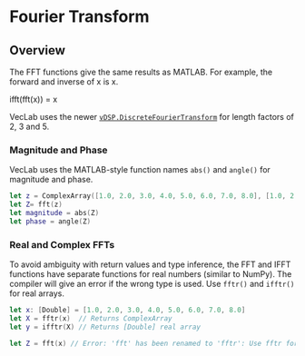 # Fourier Transform

## Overview

The FFT functions give the same results as MATLAB. For example, the forward and inverse of x is x.

ifft(fft(x)) = x


VecLab uses the newer [`vDSP.DiscreteFourierTransform`](https://developer.apple.com/documentation/accelerate/vdsp/discretefouriertransform) for length factors of 2, 3 and 5.

### Magnitude and Phase

VecLab uses the MATLAB-style function names `abs()` and `angle()` for magnitude and phase.

```swift
let z = ComplexArray([1.0, 2.0, 3.0, 4.0, 5.0, 6.0, 7.0, 8.0], [1.0, 2.0, 3.0, 4.0, 5.0, 6.0, 7.0, 8.0])
let Z= fft(z)
let magnitude = abs(Z)
let phase = angle(Z)
```
### Real and Complex FFTs

To avoid ambiguity with return values and type inference, the FFT and IFFT functions have separate functions
for real numbers (similar to NumPy). The compiler will give an error if the wrong type is used. Use `fftr()` and
`ifftr()` for real arrays.

```swift
let x: [Double] = [1.0, 2.0, 3.0, 4.0, 5.0, 6.0, 7.0, 8.0]
let X = fftr(x)  // Returns ComplexArray
let y = ifftr(X) // Returns [Double] real array

let Z = fft(x) // Error: 'fft' has been renamed to 'fftr': Use fftr for Real arrays
```
